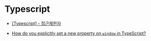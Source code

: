 # Typescript

- [[Typescript] - 접근제한자](https://tuhbm.github.io/2019/02/27/accessModifier/)

- [How do you explicitly set a new property on `window` in TypeScript?](https://stackoverflow.com/questions/12709074/how-do-you-explicitly-set-a-new-property-on-window-in-typescript)

